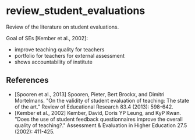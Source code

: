 # review_student_evaluations

Review of the literature on student evaluations.

Goal of SEs [Kember et al., 2002]:

 * improve teaching quality for teachers
 * portfolio for teachers for external assessment
 * shows accountability of institute


## References

 * [Spooren et al., 2013] Spooren, Pieter, Bert Brockx, and Dimitri Mortelmans. "On the validity of student evaluation of teaching: The state of the art." Review of Educational Research 83.4 (2013): 598-642.
 * [Kember et al., 2002] Kember, David, Doris YP Leung, and KyP Kwan. "Does the use of student feedback questionnaires improve the overall quality of teaching?." Assessment & Evaluation in Higher Education 27.5 (2002): 411-425.
